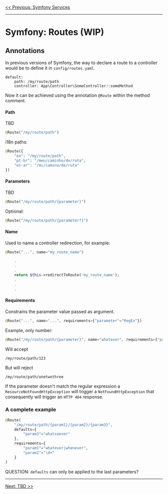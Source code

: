 [<< Previous: Symfony Services](SYMFONY-SERVICE.md)

---

# Symfony: Routes (WIP)

## Annotations

In previous versions of Symfony, the way to declare a route to a controller would be to define it in 
`config/routes.yaml`.
```smartyconfig
default:
    path: /my/route/path
    controller: App\Controller\SomeController::someMethod
```
Now it can be achieved using the annotation `@Route` within the method comment.

#### Path

TBD

```php
@Route("/my/route/path")
```

i18n paths:
```php
@Route({
    "en": "/my/route/path",
    "pt-br": "/meu/caminho/de/rota",
    "es-ar": "/mi/camino/de/ruta"
})
```

#### Parameters

TBD

```php
@Route("/my/route/path/{parameter}")
```

Optional:

```php
@Route("/my/route/path/{parameter?}")
```

#### Name

Used to name a controller redirection, for example:
```php
@Route("...", name="my_route_name")
```
```php
    .
    .
    .
    return $this->redirectToRoute('my_route_name');
    .
    .
    .
```

#### Requirements

Constrains the parameter value passed as argument.

```php
@Route("...", name="...", requirements={"parameter"="RegEx"})
```

Example, only number: 
```php
@Route("/my/route/path/{parameter}", name="whatever", requirements={"parameter"="\d+"})
```
Will accept 
```
/my/route/path/123
```
But will reject 
```
/my/route/path/onetwothree
```

If the parameter doesn't match the regular expression a `ResourceNotFoundHttpException` will trigger a 
`NotFoundHttpException` that consequently will trigger an `HTTP 404` response.

### A complete example

```php
@Route(
    "/my/route/path/{param1}/{param2}/{param3}",
    defaults={
        "param3"="whatsoever"
    },
    requirements={
        "param1"="whatever|whenever",
        "param2"="\d+"
    }
)
```

QUESTION: `defaults` can only be applied to the last parameters?

---

[Next: TBD >>](SYMFONY-ROUTE.md)
